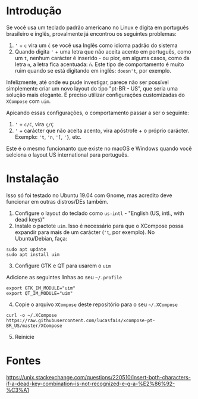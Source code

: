 # Introdução

Se você usa um teclado padrão americano no Linux e digita em português brasileiro e inglês, provalmente já encontrou os seguintes problemas:

1. `'` + `c` vira um `ć` se você usa Inglês como idioma padrão do sistema
2. Quando digita `'` + uma letra que não aceita acento em português, como um `t`, nenhum carácter é inserido - ou pior, em algums casos, como da letra `n`, a letra fica acentuada: `ń`. Este tipo de comportamento é muito ruim quando se está digitando em inglês: `doesn't`, por exemplo.

Infelizmente, até onde eu pude investigar, parece não ser possível simplemente criar um novo layout do tipo "pt-BR - US", que seria uma solução mais elegante. É preciso utilizar configurações customizadas do `XCompose` com `uim`.

Apicando essas configurações, o comportamento passar a ser o seguinte:

1. `'` + `c/C`, vira  `ç/Ç` 
2. `'` + carácter que não aceita acento, vira apóstrofe + o próprio carácter. Exemplo: `'t`, `'n`, `'[`, `'}`, etc.

Este é o mesmo funcionanto que existe no macOS e Windows quando você selciona o layout US international para português.

# Instalação

Isso só foi testado no Ubuntu 19.04 com Gnome, mas acredito deve funcionar em outras distros/DEs também.

1. Configure o layout do teclado como `us-intl` - "English (US, intl., with dead keys)" 
2. Instale o pactote `uim`. Isso é necessário para que o XCompose possa expandir para mais de um carácter (`'t`, por exemplo). No Ubuntu/Debian, faça:

```
sudo apt update
sudo apt install uim
```

3. Configure GTK e QT para usarem o `uim`

Adicione as seguintes linhas ao seu `~/.profile`

```
export GTK_IM_MODULE="uim"
export QT_IM_MODULE="uim"
```

4. Copie o arquivo `XCompose` deste repositório para o seu `~/.XCompose`

```
curl -o ~/.XCompose https://raw.githubusercontent.com/lucasfais/xcompose-pt-BR_US/master/XCompose
```

5. Reinicie 


# Fontes

https://unix.stackexchange.com/questions/220510/insert-both-characters-if-a-dead-key-combination-is-not-recognized-e-g-a-%E2%86%92-%C3%A1
